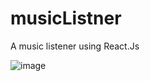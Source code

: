 # musicListner


A music listener using React.Js


![image](https://github.com/Testeh69/musicListner/assets/123935503/8b315286-4a65-44fb-9399-cb2a2ce2efe9)
